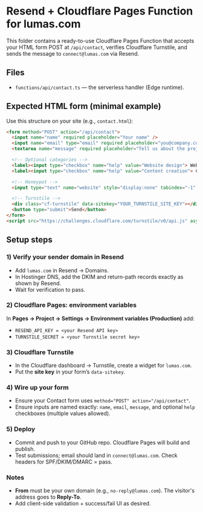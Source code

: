 
# Resend + Cloudflare Pages Function for lumas.com

This folder contains a ready-to-use Cloudflare Pages Function that accepts your HTML form POST at `/api/contact`, verifies Cloudflare Turnstile, and sends the message to `connect@lumas.com` via Resend.

## Files
- `functions/api/contact.ts` — the serverless handler (Edge runtime).

## Expected HTML form (minimal example)
Use this structure on your site (e.g., `contact.html`):

```html
<form method="POST" action="/api/contact">
  <input name="name" required placeholder="Your name" />
  <input name="email" type="email" required placeholder="you@company.com" />
  <textarea name="message" required placeholder="Tell us about the project..."></textarea>

  <!-- Optional categories -->
  <label><input type="checkbox" name="help" value="Website design"> Website design</label>
  <label><input type="checkbox" name="help" value="Content creation"> Content creation</label>

  <!-- Honeypot -->
  <input type="text" name="website" style="display:none" tabindex="-1" autocomplete="off" />

  <!-- Turnstile -->
  <div class="cf-turnstile" data-sitekey="YOUR_TURNSTILE_SITE_KEY"></div>
  <button type="submit">Send</button>
</form>
<script src="https://challenges.cloudflare.com/turnstile/v0/api.js" async defer></script>
```

## Setup steps

### 1) Verify your sender domain in Resend
- Add `lumas.com` in Resend → Domains.
- In Hostinger DNS, add the DKIM and return-path records exactly as shown by Resend.
- Wait for verification to pass.

### 2) Cloudflare Pages: environment variables
In **Pages → Project → Settings → Environment variables (Production)** add:
- `RESEND_API_KEY = <your Resend API key>`
- `TURNSTILE_SECRET = <your Turnstile secret key>`

### 3) Cloudflare Turnstile
- In the Cloudflare dashboard → Turnstile, create a widget for `lumas.com`.
- Put the **site key** in your form’s `data-sitekey`.

### 4) Wire up your form
- Ensure your Contact form uses `method="POST" action="/api/contact"`.
- Ensure inputs are named exactly: `name`, `email`, `message`, and optional `help` checkboxes (multiple values allowed).

### 5) Deploy
- Commit and push to your GitHub repo. Cloudflare Pages will build and publish.
- Test submissions; email should land in `connect@lumas.com`. Check headers for SPF/DKIM/DMARC = pass.

### Notes
- **From** must be your own domain (e.g., `no-reply@lumas.com`). The visitor's address goes to **Reply-To**.
- Add client-side validation + success/fail UI as desired.
